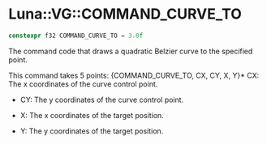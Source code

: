 # Luna::VG::COMMAND_CURVE_TO

```c++
constexpr f32 COMMAND_CURVE_TO = 3.0f
```

The command code that draws a quadratic Belzier curve to the specified point. 

This command takes 5 points: {COMMAND_CURVE_TO, CX, CY, X, Y}* CX: The x coordinates of the curve control point.

* CY: The y coordinates of the curve control point.

* X: The x coordinates of the target position.

* Y: The y coordinates of the target position. 

